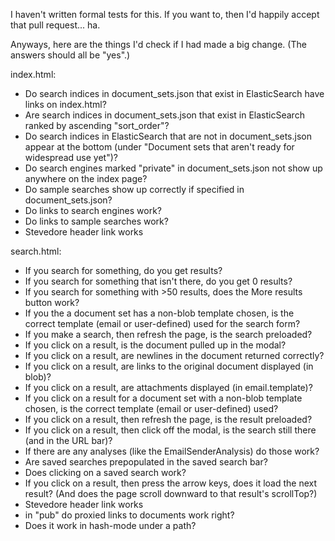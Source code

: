 I haven't written formal tests for this. If you want to, then I'd happily accept that pull request... ha.

Anyways, here are the things I'd check if I had made a big change. (The answers should all be "yes".)

index.html:
  - Do search indices in document_sets.json that exist in ElasticSearch have links on index.html?
  - Are search indices in document_sets.json that exist in ElasticSearch ranked by ascending "sort_order"?
  - Do search indices in ElasticSearch that are not in document_sets.json appear at the bottom (under "Document sets that aren\'t ready for widespread use yet")?
  - Do search engines marked "private" in document_sets.json not show up anywhere on the index page?
  - Do sample searches show up correctly if specified in document_sets.json?
  - Do links to search engines work?
  - Do links to sample searches work?
  - Stevedore header link works

search.html:
  - If you search for something, do you get results?
  - If you search for something that isn't there, do you get 0 results?
  - If you search for something with >50 results, does the More results button work?
  - If you the a document set has a non-blob template chosen, is the correct template (email or user-defined) used for the search form?  
  - If you make a search, then refresh the page, is the search preloaded?
  - If you click on a result, is the document pulled up in the modal?
  - If you click on a result, are newlines in the document returned correctly?
  - If you click on a result, are links to the original document displayed (in blob)?  
  - If you click on a result, are attachments displayed (in email.template)?
  - If you click on a result for a document set with a non-blob template chosen, is the correct template (email or user-defined) used?
  - If you click on a result, then refresh the page, is the result preloaded?
  - If you click on a result, then click off the modal, is the search still there (and in the URL bar)?
  - If there are any analyses (like the EmailSenderAnalysis) do those work?
  - Are saved searches prepopulated in the saved search bar?
  - Does clicking on a saved search work?
  - If you click on a result, then press the arrow keys, does it load the next result? (And does the page scroll downward to that result's scrollTop?)
  - Stevedore header link works
  - in "pub" do proxied links to documents work right?
  - Does it work in hash-mode under a path?
